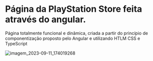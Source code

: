 # Página da PlayStation Store feita através do angular.


Página totalmente funcional e dinâmica, criada a partir do princípio de componentização proposto pelo Angular e utilizando HTLM CSS e TypeScript

![imagem_2023-09-11_174019268](https://github.com/DominMFD/angular-PlayStationStorePage/assets/134434652/99a4e898-66de-4de0-8759-12eb8ae26666)
